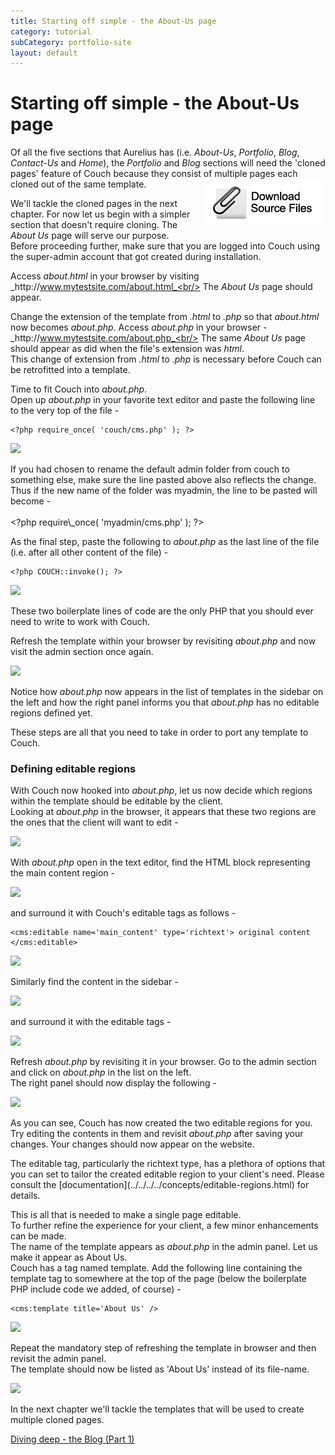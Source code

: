 ```yaml
---
title: Starting off simple - the About-Us page
category: tutorial
subCategory: portfolio-site
layout: default
---
```


# Starting off simple - the About-Us page

Of all the five sections that Aurelius has (i.e. _About-Us_, _Portfolio_, _Blog_, _Contact-Us_ and _Home_), the _Portfolio_ and _Blog_ sections will need the 'cloned pages' feature of Couch because they consist of multiple pages each cloned out of the same template.[<img alt="" src="../../assets/img/contents/download.png" style="border: 0; float: right;"/>](http://www.couchcms.com/docs/code/about.zip)

We'll tackle the cloned pages in the next chapter. For now let us begin with a simpler section that doesn't require cloning. The _About Us_ page will serve our purpose.<br/>
Before proceeding further, make sure that you are logged into Couch using the super-admin account that got created during installation.

Access _about.html_ in your browser by visiting _http&#58;//www.mytestsite.com/about.html_<br/>
The _About Us_ page should appear.

Change the extension of the template from _.html_ to _.php_ so that _about.html_ now becomes _about.php_. Access _about.php_ in your browser -<br/>
_http&#58;//www.mytestsite.com/about.php_<br/>
The same _About Us_ page should appear as did when the file's extension was _html_.<br/>
This change of extension from _.html_ to _.php_ is necessary before Couch can be retrofitted into a template.

Time to fit Couch into _about.php_.<br/>
Open up _about.php_ in your favorite text editor and paste the following line to the very top of the file -

```
<?php require_once( 'couch/cms.php' ); ?>
```

![](../../../../assets/img/contents/portfolio-site-9.png)

<p class="notice">
    If you had chosen to rename the default admin folder from couch to something else, make sure the line pasted above also reflects the change. Thus if the new name of the folder was myadmin, the line to be pasted will become -<br/>
    <br/>
    &lt;?php require\_once( 'myadmin/cms.php' ); ?&gt;
</p>

As the final step, paste the following to _about.php_ as the last line of the file (i.e. after all other content of the file) -

```
<?php COUCH::invoke(); ?>
```

![](../../../../assets/img/contents/portfolio-site-10.png)

These two boilerplate lines of code are the only PHP that you should ever need to write to work with Couch.

Refresh the template within your browser by revisiting _about.php_ and now visit the admin section once again.

![](../../../../assets/img/contents/portfolio-site-11.jpg)

Notice how _about.php_ now appears in the list of templates in the sidebar on the left and how the right panel informs you that _about.php_ has no editable regions defined yet.

These steps are all that you need to take in order to port any template to Couch.

### Defining editable regions

With Couch now hooked into _about.php_, let us now decide which regions within the template should be editable by the client.<br/>
Looking at _about.php_ in the browser, it appears that these two regions are the ones that the client will want to edit -

![](../../../../assets/img/contents/portfolio-site-12.png)

With _about.php_ open in the text editor, find the HTML block representing the main content region -

![](../../../../assets/img/contents/portfolio-site-13.gif)

and surround it with Couch's editable tags as follows -

```
<cms:editable name='main_content' type='richtext'> original content </cms:editable>
```

![](../../../../assets/img/contents/portfolio-site-14.gif)

Similarly find the content in the sidebar -

![](../../../../assets/img/contents/portfolio-site-15.gif)

and surround it with the editable tags -

![](../../../../assets/img/contents/portfolio-site-16.gif)

Refresh _about.php_ by revisiting it in your browser. Go to the admin section and click on _about.php_ in the list on the left.<br/>
The right panel should now display the following -

![](../../../../assets/img/contents/portfolio-site-17.png)

As you can see, Couch has now created the two editable regions for you.<br/>
Try editing the contents in them and revisit _about.php_ after saving your changes. Your changes should now appear on the website.

<p class="success">The editable tag, particularly the richtext type, has a plethora of options that you can set to tailor the created editable region to your client's need. Please consult the [documentation](../../../../concepts/editable-regions.html) for details.</p>

This is all that is needed to make a single page editable.<br/>
To further refine the experience for your client, a few minor enhancements can be made.<br/>
The name of the template appears as _about.php_ in the admin panel. Let us make it appear as About Us.<br/>
Couch has a tag named template. Add the following line containing the template tag to somewhere at the top of the page (below the boilerplate PHP include code we added, of course) -

```
<cms:template title='About Us' />
```

![](../../../../assets/img/contents/portfolio-site-18.png)

Repeat the mandatory step of refreshing the template in browser and then revisit the admin panel.<br/>
The template should now be listed as 'About Us' instead of its file-name.

![](../../../../assets/img/contents/portfolio-site-19.png)

In the next chapter we'll tackle the templates that will be used to create multiple cloned pages.

[Diving deep - the Blog (Part 1)](../../blog.html)
